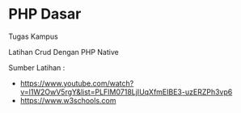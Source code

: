 # PHP Dasar
Tugas Kampus

Latihan Crud Dengan PHP Native

Sumber Latihan :
- https://www.youtube.com/watch?v=l1W2OwV5rgY&list=PLFIM0718LjIUqXfmEIBE3-uzERZPh3vp6
- https://www.w3schools.com
